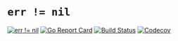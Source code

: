 # `err != nil`

[![err != nil](https://img.shields.io/endpoint?style=flat-square&url=https://errnil.cpl.li/api/badge?repo=cpl.li/go/errnil)](https://errnil.cpl.li/api/inspect?repo=cpl.li/go/errinl)
[![Go Report Card](https://goreportcard.com/badge/cpl.li/go/errnil?style=flat-square)](https://goreportcard.com/report/cpl.li/go/errnil)
[![Build Status](https://img.shields.io/travis/cpl/errnil/master?style=flat-square)](https://travis-ci.org/cpl/errnil)
[![Codecov](https://img.shields.io/codecov/c/github/cpl/errnil/master.svg?style=flat-square)](https://codecov.io/gh/cpl/errnil)

